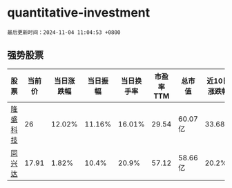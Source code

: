 # quantitative-investment

`最后更新时间：2024-11-04 11:04:53 +0800`

## 强势股票

|股票|当前价|当日涨跌幅|当日振幅|当日换手率|市盈率TTM|总市值|近10日涨跌幅|
|----|----|----|----|----|----|----|----|
|[隆盛科技](https://xueqiu.com/S/SZ300680)|26|12.02%|11.16%|16.01%|29.54|60.07亿|33.68%|
|[同兴达](https://xueqiu.com/S/SZ002845)|17.91|1.82%|10.4%|20.9%|57.12|58.66亿|20.2%|
